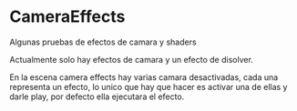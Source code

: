 # CameraEffects
Algunas pruebas de efectos de camara y shaders

Actualmente solo hay efectos de camara y un efecto de disolver.

En la escena camera effects hay varias camara desactivadas, cada una representa un efecto, lo unico que hay que hacer es activar una de ellas y darle play, por defecto ella ejecutara el efecto.